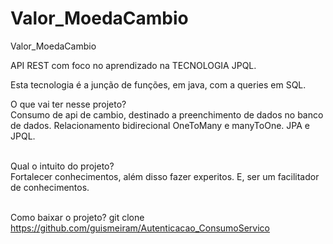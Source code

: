 # Valor_MoedaCambio
Valor_MoedaCambio

API REST com foco no aprendizado na TECNOLOGIA JPQL.<br>

Esta tecnologia é a junção de funções, em java, com a queries em SQL.<br>

O que vai ter nesse projeto?<br>
Consumo de api de cambio, destinado a preenchimento de dados no banco de dados. Relacionamento bidirecional OneToMany e manyToOne. JPA e JPQL.<br><br>

Qual o intuito do projeto?<br>
Fortalecer conhecimentos, além disso fazer experitos. E, ser um facilitador de conhecimentos.<br><br>

Como baixar o projeto?
git clone https://github.com/guismeiram/Autenticacao_ConsumoServico

